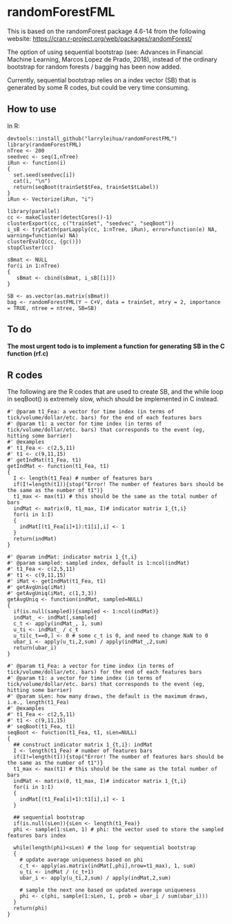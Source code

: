 # randomForestFML

This is based on the randomForest package 4.6-14 from the following website:
https://cran.r-project.org/web/packages/randomForest/

The option of using sequential bootstrap (see: Advances in Financial Machine Learning, Marcos Lopez de Prado, 2018),
instead of the ordinary bootstrap for random forests / bagging has been now added.

Currently, sequential bootstrap relies on a index vector (SB) that is generated by some R codes, but could be very time consuming.

## How to use

In R:

```{r}
devtools::install_github("larryleihua/randomForestFML")
library(randomForestFML)
nTree <- 200
seedvec <- seq(1,nTree)
iRun <- function(i)
{
  set.seed(seedvec[i])
  cat(i, "\n")
  return(seqBoot(trainSet$tFea, trainSet$tLabel))
}
iRun <- Vectorize(iRun, "i")
    
library(parallel)
cc <- makeCluster(detectCores()-1)
clusterExport(cc, c("trainSet", "seedvec", "seqBoot"))
i_sB <- tryCatch(parLapply(cc, 1:nTree, iRun), error=function(e) NA, warning=function(w) NA)
clusterEvalQ(cc, {gc()})
stopCluster(cc)
    
sBmat <- NULL
for(i in 1:nTree)
{
   sBmat <- cbind(sBmat, i_sB[[i]])
}

SB <- as.vector(as.matrix(sBmat)) 
bag <- randomForestFML(Y ~ C+V, data = trainSet, mtry = 2, importance = TRUE, ntree = ntree, SB=SB)

```

## To do
__The most urgent todo is to implement a function for generating SB in the C function (rf.c)__


## R codes

The following are the R codes that are used to create SB, and the while loop in seqBoot() is extremely slow, which should be implemented in C instead.

```{r}
#' @param t1_Fea: a vector for time index (in terms of tick/volume/dollar/etc. bars) for the end of each features bars
#' @param t1: a vector for time index (in terms of tick/volume/dollar/etc. bars) that corresponds to the event (eg, hitting some barrier)
#' @examples
#' t1_Fea <- c(2,5,11)
#' t1 <- c(9,11,15)
#' getIndMat(t1_Fea, t1)
getIndMat <- function(t1_Fea, t1)
{
  I <- length(t1_Fea) # number of features bars
  if(I!=length(t1)){stop("Error! The number of features bars should be the same as the number of t1")}
  t1_max <- max(t1) # this should be the same as the total number of bars
  indMat <- matrix(0, t1_max, I)# indicator matrix 1_{t,i}
  for(i in 1:I)
  {
    indMat[(t1_Fea[i]+1):t1[i],i] <- 1
  }
  return(indMat)
}

#' @param indMat: indicator matrix 1_{t,i}
#' @param sampled: sampled index, default is 1:ncol(indMat)
#' t1_Fea <- c(2,5,11)
#' t1 <- c(9,11,15)
#' iMat <- getIndMat(t1_Fea, t1)
#' getAvgUniq(iMat)
#' getAvgUniq(iMat, c(1,3,3))
getAvgUniq <- function(indMat, sampled=NULL)
{
  if(is.null(sampled)){sampled <- 1:ncol(indMat)}
  indMat_ <- indMat[,sampled]
  c_t <- apply(indMat_, 1, sum)
  u_ti <- indMat_ / c_t
  u_ti[c_t==0,] <- 0 # some c_t is 0, and need to change NaN to 0
  ubar_i <- apply(u_ti,2,sum) / apply(indMat_,2,sum)
  return(ubar_i)
}

#' @param t1_Fea: a vector for time index (in terms of tick/volume/dollar/etc. bars) for the end of each features bars
#' @param t1: a vector for time index (in terms of tick/volume/dollar/etc. bars) that corresponds to the event (eg, hitting some barrier)
#' @param sLen: how many draws, the default is the maximum draws, i.e., length(t1_Fea)
#' @examples
#' t1_Fea <- c(2,5,11)
#' t1 <- c(9,11,15)
#' seqBoot(t1_Fea, t1)
seqBoot <- function(t1_Fea, t1, sLen=NULL)
{
  ## construct indicator matrix 1_{t,i}: indMat
  I <- length(t1_Fea) # number of features bars
  if(I!=length(t1)){stop("Error! The number of features bars should be the same as the number of t1")}
  t1_max <- max(t1) # this should be the same as the total number of bars
  indMat <- matrix(0, t1_max, I)# indicator matrix 1_{t,i}
  for(i in 1:I)
  {
    indMat[(t1_Fea[i]+1):t1[i],i] <- 1
  }
 
  ## sequential bootstrap
  if(is.null(sLen)){sLen <- length(t1_Fea)}
  phi <- sample(1:sLen, 1) # phi: the vector used to store the sampled features bars index
 
  while(length(phi)<sLen) # the loop for sequential bootstrap
  {
    # update average uniqueness based on phi
    c_t <- apply(as.matrix(indMat[,phi],nrow=t1_max), 1, sum)
    u_ti <- indMat / (c_t+1)
    ubar_i <- apply(u_ti,2,sum) / apply(indMat,2,sum)
   
    # sample the next one based on updated average uniqueness
    phi <- c(phi, sample(1:sLen, 1, prob = ubar_i / sum(ubar_i)))
  }
  return(phi)
}
```
